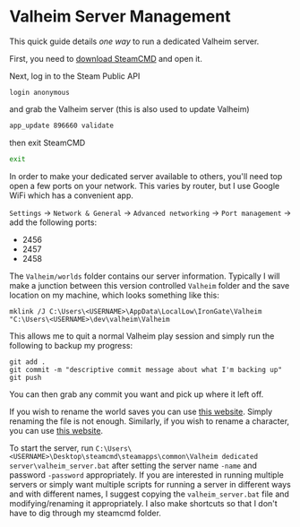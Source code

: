 # Valheim Server Management

This quick guide details *one way* to run a dedicated Valheim server.

First, you need to [download SteamCMD](https://developer.valvesoftware.com/wiki/SteamCMD) and open it.  

Next, log in to the Steam Public API

```
login anonymous
```

and grab the Valheim server (this is also used to update Valheim)

```bash
app_update 896660 validate
```

then exit SteamCMD

```bash
exit
```

In order to make your dedicated server available to others, you'll need top open a few ports on your network. This varies by router, but I use Google WiFi which has a convenient app.

`Settings` -> `Network & General` -> `Advanced networking` -> `Port management` -> add the following ports:

- 2456
- 2457
- 2458

The `Valheim/worlds` folder contains our server information.  Typically I will make a junction between this version controlled `Valheim` folder and the save location on my machine, which looks something like this:

```
mklink /J C:\Users\<USERNAME>\AppData\LocalLow\IronGate\Valheim "C:\Users\<USERNAME>\dev\valheim\Valheim
```

This allows me to quit a normal Valheim play session and simply run the following to backup my progress:

```
git add .
git commit -m "descriptive commit message about what I'm backing up"
git push
```

You can then grab any commit you want and pick up where it left off.

If you wish to rename the world saves you can use [this website](https://geekstrom.de/valheim/fwl/). Simply renaming the file is not enough.  Similarly, if you wish to rename a character, you can use [this website](https://geekstrom.de/valheim/fch/).

To start the server, run `C:\Users\<USERNAME>\Desktop\steamcmd\steamapps\common\Valheim dedicated server\valheim_server.bat` after setting the server name `-name` and password `-password` appropriately. If you are interested in running multiple servers or simply want multiple scripts for running a server in different ways and with different names, I suggest copying the `valheim_server.bat` file and modifying/renaming it appropriately. I also make shortcuts so that I don't have to dig through my steamcmd folder.